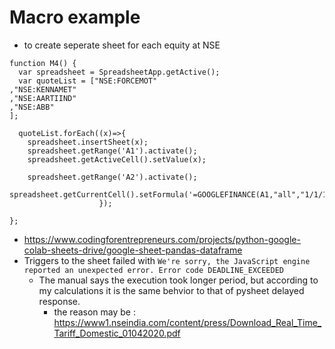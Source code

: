 # Macro example

* to create seperate sheet for each equity at NSE
```
function M4() {
  var spreadsheet = SpreadsheetApp.getActive();
  var quoteList = ["NSE:FORCEMOT"
,"NSE:KENNAMET"
,"NSE:AARTIIND"
,"NSE:ABB"
];
  
  quoteList.forEach((x)=>{
    spreadsheet.insertSheet(x);
    spreadsheet.getRange('A1').activate();
    spreadsheet.getActiveCell().setValue(x);
                    
    spreadsheet.getRange('A2').activate();
    spreadsheet.getCurrentCell().setFormula('=GOOGLEFINANCE(A1,"all","1/1/1994","6/3/2020","DAILY")');
                    });
  
};
```

* https://www.codingforentrepreneurs.com/projects/python-google-colab-sheets-drive/google-sheet-pandas-dataframe
* Triggers to the sheet failed with ```We're sorry, the JavaScript engine reported an unexpected error. Error code DEADLINE_EXCEEDED```
  * The manual says the execution took longer period, but according to my calculations it is the same behvior to that of pysheet delayed response.
    * the reason may be : https://www1.nseindia.com/content/press/Download_Real_Time_Tariff_Domestic_01042020.pdf
